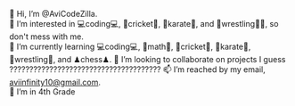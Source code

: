👋 Hi, I’m @AviCodeZilla.                                                               
👀 I’m interested in  💻coding💻, 🏏cricket🏏, 🥋karate🥋, and 🤼‍wrestling🤼‍♂️, so don't mess with me.                      
🌱 I’m currently learning 💻coding💻, 📐math📐, 🏏cricket🏏, 🥋karate🥋, 🤼‍wrestling🤼‍, and ♟chess♟.
💞️ I’m looking to collaborate on projects I guess ??????????????????????????????????????
📫 I’m reached by my email, aviinfinity10@gmail.com.                                    
📕 I’m in 4th Grade                                                                              

